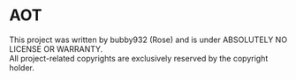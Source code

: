 # AOT  
  
This project was written by bubby932 (Rose) and is under ABSOLUTELY NO LICENSE OR WARRANTY.  
All project-related copyrights are exclusively reserved by the copyright holder.  
